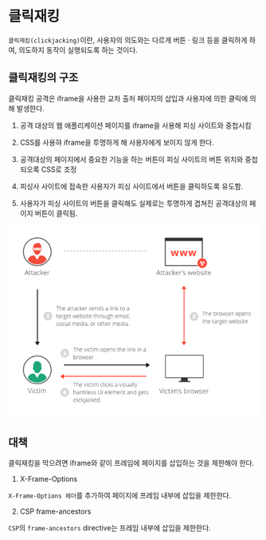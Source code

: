 # 클릭재킹

`클릭재킹(clickjacking)`이란, 사용자의 의도와는 다르게 버튼 · 링크 등을 클릭하게 하여, 의도하지 동작이 실행되도록 하는 것이다.

## 클릭재킹의 구조

클릭재킹 공격은 iframe을 사용한 교차 출처 페이지의 삽입과 사용자에 의한 클릭에 의해 발생한다.

1. 공격 대상의 웹 애플리케이션 페이지를 iframe을 사용해 피싱 사이트와 중첩시킴

2. CSS를 사용햐 iframe을 투명하게 해 사용자에게 보이지 않게 한다.

3. 공격대상의 페이지에서 중요한 기능을 하는 버튼이 피싱 사이트의 버튼 위치와 중첩되오록 CSS로 조정

4. 피싱사 사이트에 접속한 사용자가 피싱 사이트에서 버튼을 클릭하도록 유도함.

5. 사용자가 피싱 사이트의 버튼을 클릭해도 실제로는 투명하게 겹쳐진 공격대상의 페이지 버튼이 클릭됨.

![클릭 재킹](./src/Clickjacking.png)

## 대책

클릭재킹을 막으려면 iframe와 같이 프레임에 페이지를 삽입하는 것을 제한해야 한다.

1. X-Frame-Options

`X-Frame-Options 헤더`를 추가하여 페이지에 프레임 내부에 삽입을 제한한다.

2. CSP frame-ancestors

`CSP`의 `frame-ancestors` directive는 프레임 내부에 삽입을 제한한다.

